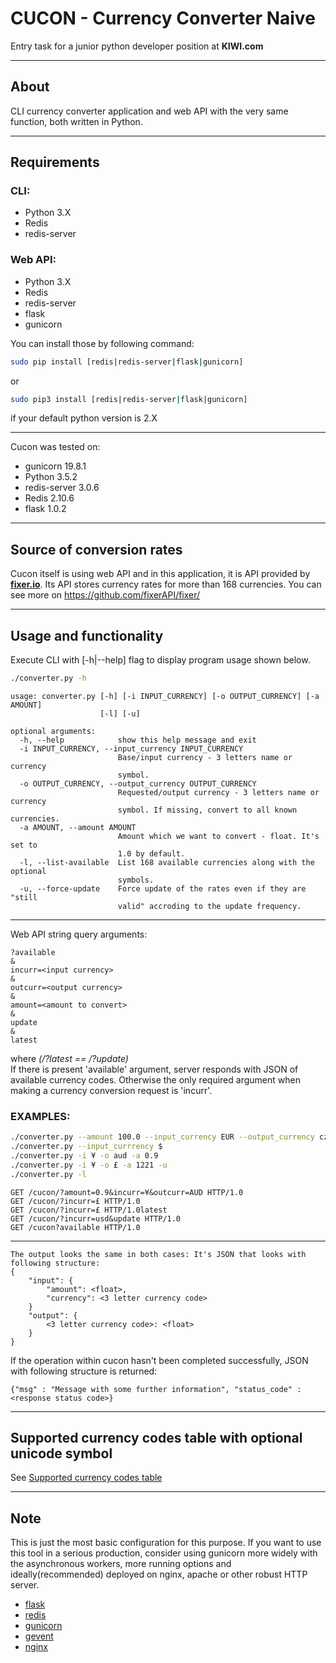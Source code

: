 # CUCON - Currency Converter Naive #
Entry task for a junior python developer position at **KIWI.com**
- - - -
## About ##
CLI currency converter application and web API with the very same function, both written in Python.
- - - -
## Requirements ##
### CLI: ###
* Python 3.X
* Redis
* redis-server
### Web API: ###
* Python 3.X
* Redis
* redis-server
* flask
* gunicorn

You can install those by following command:
```bash
sudo pip install [redis|redis-server|flask|gunicorn]
```
or
```bash
sudo pip3 install [redis|redis-server|flask|gunicorn]
```
if your default python version is 2.X
- - - - - - - -
Cucon was tested on:
* gunicorn 19.8.1
* Python 3.5.2
* redis-server 3.0.6
* Redis 2.10.6
* flask 1.0.2
- - - -
## Source of conversion rates ##
Cucon itself is using web API and in this application, it is API provided by [**fixer.io**](https://fixer.io/ "See fixer page!"). Its API stores currency rates for more than 168 currencies.
You can see more on <https://github.com/fixerAPI/fixer/>
- - - -
## Usage and functionality ##
Execute CLI with [-h|--help] flag to display program usage shown below.
```bash
./converter.py -h
```

```
usage: converter.py [-h] [-i INPUT_CURRENCY] [-o OUTPUT_CURRENCY] [-a AMOUNT]
                    [-l] [-u]

optional arguments:
  -h, --help            show this help message and exit
  -i INPUT_CURRENCY, --input_currency INPUT_CURRENCY
                        Base/input currency - 3 letters name or currency
                        symbol.
  -o OUTPUT_CURRENCY, --output_currency OUTPUT_CURRENCY
                        Requested/output currency - 3 letters name or currency
                        symbol. If missing, convert to all known currencies.
  -a AMOUNT, --amount AMOUNT
                        Amount which we want to convert - float. It's set to
                        1.0 by default.
  -l, --list-available  List 168 available currencies along with the optional
                        symbols.
  -u, --force-update    Force update of the rates even if they are "still
                        valid" accroding to the update frequency.
```
- - - -

Web API string query arguments: 
```
?available
&
incurr=<input currency>
&
outcurr=<output currency>
&
amount=<amount to convert>
&
update 
&
latest 
```
where _(/?latest == /?update)_<br/>
If there is present 'available' argument, server responds with JSON of available currency codes.
Otherwise the only required argument when making a currency conversion request is 'incurr'.

### EXAMPLES: ###
```bash
./converter.py --amount 100.0 --input_currency EUR --output_currency czk
./converter.py --input_currrency $
./converter.py -i ¥ -o aud -a 0.9
./converter.py -i ¥ -o £ -a 1221 -u
./converter.py -l

```

```
GET /cucon/?amount=0.9&incurr=¥&outcurr=AUD HTTP/1.0
GET /cucon/?incurr=£ HTTP/1.0
GET /cucon/?incurr=£ HTTP/1.0latest
GET /cucon/?incurr=usd&update HTTP/1.0
GET /cucon?available HTTP/1.0
```
- - - - - - - -
```
The output looks the same in both cases: It's JSON that looks with following structure:
{
    "input": { 
        "amount": <float>,
        "currency": <3 letter currency code>
    }
    "output": {
        <3 letter currency code>: <float>
    }
}
```
If the operation within cucon hasn't been completed successfully, JSON with following structure is returned:
```
{"msg" : "Message with some further information", "status_code" : <response status code>}
```
- - - -
## Supported currency codes table with optional unicode symbol 
See [Supported currency codes table](currency_codes.md)
- - - -
##  Note ##
This is just the most basic configuration for this purpose. If you want to use this tool in a serious production, consider using gunicorn more widely with the asynchronous workers, more running options and ideally(recommended) deployed on nginx, apache or other robust HTTP server.

* [flask](http://flask.pocoo.org/)
* [redis](https://redis.io/)
* [gunicorn](http://gunicorn.org/)
* [gevent](http://www.gevent.org/)
* [nginx](https://www.nginx.com/)
